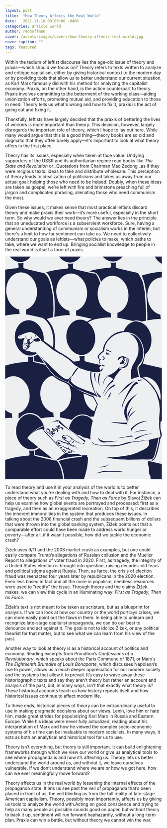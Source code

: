 ```yaml
---
layout: post
title:  "How Theory Affects the Real World"
date:   2021-11-10 09:00:00 -0400
categories: article world
author: redhoffman
cover: /assets/images/covers/how-theory-affects-real-world.jpg
cover_caption: ""
tags: featured
---
```


Within the tedium of leftist discourse lies the age-old issue of theory and praxis—which should we focus on? Theory refers to texts written to analyze and critique capitalism, either by giving historical context to the modern day or by providing tools that allow us to better understand our current situation, as Karl Marx famously did with his method for analyzing the capitalist economy. Praxis, on the other hand, is the action counterpart to theory. Praxis involves committing to the betterment of the working class—aiding unionization efforts, promoting mutual aid, and providing education to those in need. Theory tells us what's wrong and how to fix it, praxis is the act of going out and fixing it.

Thankfully, leftists have largely decided that the praxis of bettering the lives of workers is more important than theory. This decision, however, largely disregards the important role of theory, which I hope to lay out here. While many would argue that this is a good thing—theory books are so old and dogmatic that they often barely apply—it's important to look at what theory offers in the first place.

Theory has its issues, especially when taken at face value. Undying supporters of the USSR and its authoritarian regime read books like _The State and Revolution_ or _Quotations from Chairman Mao Zedong _as if they were religious texts: ideas to take and distribute wholesale. This perception of theory leads to idealization of politicians and takes us away from our actual goal: helping those who need to be helped. Doubly, when these ideas are taken as gospel, we’re left with fire and brimstone preaching full of jargon and complicated phrasing, alienating those who need communism the most.

Given these issues, it makes sense that most practical leftists discard theory and make praxis their work—it’s more useful, especially in the short term. So why would we ever need theory? The answer lies in the principle that an uneducated workforce is a subservient workforce. Sure, having a general understanding of communism or socialism works in the interim, but there's a limit to how far sentiment can take us. We need to collectively understand our goals as leftists—what policies to make, which paths to take, where we want to end up. Bringing socialist knowledge to people in the real world is itself a form of praxis.

![](/assets/images/article_images/theory-1.jpg)

To read theory and use it in your analysis of the world is to better understand what you're dealing with and how to deal with it. For instance, a piece of theory such as _First as Tragedy, Then as Farce_ by Slavoj Žižek can help us examine how global events are portrayed and processed: first as a tragedy, and then as an exaggerated recreation. On top of this, it describes the inherent immoralities in the system that produces these issues. In talking about the 2008 financial crash and the subsequent billions of dollars that were thrown into the global banking system, Žižek points out that a comparable effort could have been made to address world hunger or poverty—after all, if it wasn’t possible, how did we tackle the economic crash?

Žižek uses 9/11 and the 2008 market crash as examples, but one could easily compare Trump’s allegations of Russian collusion and the Mueller Report to allegations of voter fraud in 2020. First, as tragedy, the integrity of a United States election is brought into question, raising decades-old fears and political stigma against Russia. Then, as farce, the crisis of election fraud was reenacted four years later by republicans in the 2020 election. Even less based in fact and all the more in populism, needless resources were used to “rectify” the issue. Through theory and the claims Žižek makes, we can view this cycle in an illuminating way: _First as Tragedy, Then as Farce_.

Žižek’s text is not meant to be taken as scripture, but as a blueprint for analysis. If we can look at how our country or the world portrays crises, we can more easily point out the flaws in them. In being able to unlearn and recognize late-stage capitalist propaganda, we can do our best to denounce and act against  it. The goal is not to idolize Žižek, or any political theorist for that matter, but to see what we can learn from his view of the past.

Another way to look at theory is as a historical account of politics and economy. Reading excerpts from Proudhon’s _Confessions of a Revolutionary_, which speaks about the Paris Commune of 1871, or Marx’s _The Eighteenth Brumaire of Louis Bonaparte_, which discusses Napoleon’s rise to power, allows us a much deeper appreciation for our modern society and the systems that allow it to prevail. It’s easy to wave away these historiographic texts and say they aren’t theory but rather an account and analysis of the past, but, in many ways, isn’t that exactly what theory is? These historical accounts teach us how history repeats itself and how historical issues continue to affect modern life. 

To these ends, historical pieces of theory can be extraordinarily useful to use in making pragmatic decisions about our views. Lenin, love him or hate him, made great strides for popularizing Karl Marx in Russia and Eastern Europe. While his ideas were never fully actualized, reading about his interpretation of Marx and how he viewed the complex socio-economic systems of his time can be invaluable to modern socialists. In many ways, it acts as both an analytical and historical tool for us to use.

Theory isn’t everything, but theory is still important. It can build enlightening frameworks through which we view our world or give us analytical tools to see where propaganda is and how it’s affecting us. Theory lets us better understand the world around us, and without it, we leave ourselves vulnerable. If we don’t understand where we are or how we got here, how can we ever meaningfully move forward? 

Theory affects us in the real world by lessening the internal effects of the propaganda state. It lets us see past the veil of propaganda that’s been placed in front of us, the veil blinding us from the full reality of late-stage American capitalism. Theory, possibly most importantly, affects us by giving us tools to analyze the world with.Acting on good conscience and trying to help as many people as possible sounds good on paper, but without theory to back it up, sentiment will run forward haphazardly, without a long-term plan. Praxis can win a battle, but without theory we cannot win the war.
